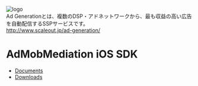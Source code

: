 ![logo](https://raw.githubusercontent.com/wiki/AdGeneration/sdk/img/logo.png)  
Ad Generationとは、複数のDSP・アドネットワークから、最も収益の高い広告を自動配信するSSPサービスです。  
http://www.scaleout.jp/ad-generation/

# AdMobMediation iOS SDK

- [Documents](https://github.com/AdGeneration/sdk/wiki)
- [Downloads](https://github.com/AdGeneration/ADG-AdMobMediation-iOS-SDK/releases)
